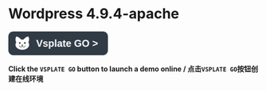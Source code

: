# Wordpress 4.9.4-apache

<a href="https://www.vsplate.com/?docker-compose=https://github.com/vsplate/dcenvs/wordpress/4.9.4-apache"><img alt="VSPLATE GO" src="https://raw.githubusercontent.com/vsplate/images/master/vsgo_btn.png" width="200px"></a>

**Click the `VSPLATE GO` button to launch a demo online / 点击`VSPLATE GO`按钮创建在线环境**